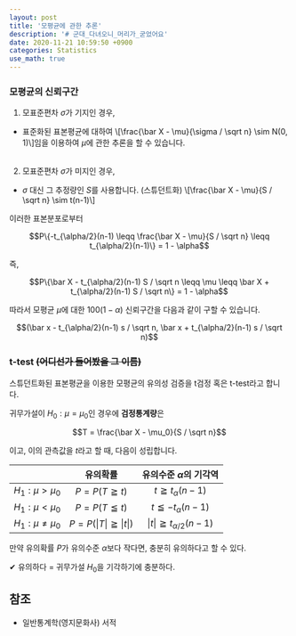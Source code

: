 ```yaml
---
layout: post
title: '모평균에 관한 추론'
description: '# 군대_다녀오니_머리가_굳었어요'
date: 2020-11-21 10:59:50 +0900
categories: Statistics
use_math: true
---
```

### 모평균의 신뢰구간
1. 모표준편차 $\sigma$가 기지인 경우,
  - 표준화된 표본평균에 대하여 \\[\frac{\bar X - \mu}{\sigma / \sqrt n} \sim N(0, 1)\\]임을 이용하여 $\mu$에 관한 추론을 할 수 있습니다.<br><br>

2. 모표준편차 $\sigma$가 미지인 경우,
  - $\sigma$ 대신 그 추정량인 $S$를 사용합니다. (스튜던트화) \\[\frac{\bar X - \mu}{S / \sqrt n} \sim t(n-1)\\]

이러한 표본분포로부터

$$P\{-t_{\alpha/2}(n-1) \leqq \frac{\bar X - \mu}{S / \sqrt n} \leqq t_{\alpha/2}(n-1)\} = 1 - \alpha$$

즉,

$$P\{\bar X - t_{\alpha/2}(n-1) S / \sqrt n \leqq \mu \leqq \bar X + t_{\alpha/2}(n-1) S / \sqrt n\} = 1 - \alpha$$

따라서 모평균 $\mu$에 대한 $100(1-\alpha)%$ 신뢰구간을 다음과 같이 구할 수 있습니다.

$$(\bar x - t_{\alpha/2}(n-1) s / \sqrt n, \bar x + t_{\alpha/2}(n-1) s / \sqrt n)$$

### t-test ~~(어디선가 들어봤을 그 이름)~~

스튜던트화된 표본평균을 이용한 모평균의 유의성 검증을 t검정 혹은 t-test라고 합니다.

귀무가설이 $H_0 : \mu = \mu_0$인 경우에 **검정통계량**은

$$T = \frac{\bar X - \mu_0}{S / \sqrt n}$$

이고, 이의 관측값을 $t$라고 할 때, 다음이 성립합니다.

||유의확률|유의수준 $\alpha$의 기각역|
|:---:|:---:|:---:|
|$H_1:\mu \gt \mu_0$|$P=P(T \geqq t)$|$t \geqq t_\alpha (n-1)$|
|$H_1:\mu \lt \mu_0$|$P=P(T \leqq t)$|$t \leqq - t_\alpha (n-1)$|
|$H_1:\mu \neq \mu_0$|$P=P(\vert T \vert \geqq \vert t \vert)$|$\vert t \vert \geqq t_{\alpha/2}(n-1)$|

만약 유의확률 $P$가 유의수준 $\alpha$보다 작다면, 충분히 유의하다고 할 수 있다.

✔ 유의하다 = 귀무가설 $H_0$을 기각하기에 충분하다.

## 참조
- 일반통계학(영지문화사) 서적
